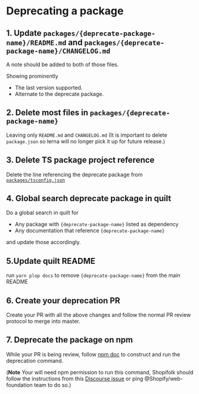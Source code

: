 # Deprecating a package

## 1. Update `packages/{deprecate-package-name}/README.md` and `packages/{deprecate-package-name}/CHANGELOG.md`

A note should be added to both of those files.

Showing prominently

- The last version supported.
- Alternate to the deprecate package.

## 2. Delete most files in `packages/{deprecate-package-name}`

Leaving only `README.md` and `CHANGELOG.md`
(It is important to delete `package.json` so lerna will no longer pick it up for future release.)

## 3. Delete TS package project reference

Delete the line referencing the deprecate package from [`packages/tsconfig.json`](../../packages/tsconfig.json)

## 4. Global search deprecate package in quilt

Do a global search in quilt for

- Any package with `{deprecate-package-name}` listed as dependency
- Any documentation that reference `{deprecate-package-name}`

and update those accordingly.

## 5.Update quilt README

run `yarn plop docs` to remove `{deprecate-package-name}` from the main README

## 6. Create your deprecation PR

Create your PR with all the above changes and follow the normal PR review protocol to merge into master.

## 7. Deprecate the package on npm

While your PR is being review, follow [npm doc](https://docs.npmjs.com/cli/deprecate) to construct and run the deprecation command.

(**Note** Your will need npm permission to run this command, Shopifolk should follow the instructions from this [Discourse issue](https://discourse.shopify.io/t/how-can-i-deprecate-an-npm-package-version/6652) or ping @Shopify/web-foundation team to do so.)
